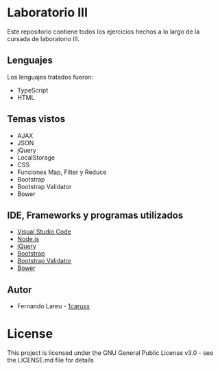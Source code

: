 # Laboratorio III

Este repositorio contiene todos los ejercicios hechos a lo largo de la cursada de laboratorio III.

## Lenguajes

Los lenguajes tratados fueron:

* TypeScript
* HTML

## Temas vistos

* AJAX
* JSON
* jQuery
* LocalStorage
* CSS
* Funciones Map, Filter y Reduce
* Bootstrap
* Bootstrap Validator
* Bower

## IDE, Frameworks y programas utilizados

* [Visual Studio Code](https://code.visualstudio.com/)
* [Node.js](https://nodejs.org/es/)
* [jQuery](https://jquery.com/)
* [Bootstrap](http://getbootstrap.com/)
* [Bootstrap Validator](http://1000hz.github.io/bootstrap-validator/)
* [Bower](https://bower.io/)

## Autor

* Fernando Lareu - [1caruxx](https://github.com/1caruxx)

# License

This project is licensed under the GNU General Public License v3.0 - see the LICENSE.md file for details